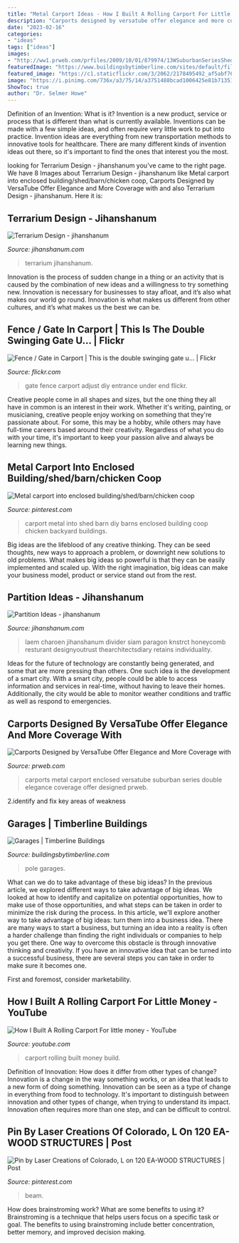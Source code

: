 ```yaml
---
title: "Metal Carport Ideas - How I Built A Rolling Carport For Little Money"
description: "Carports designed by versatube offer elegance and more coverage with"
date: "2023-02-16"
categories:
- "ideas"
tags: ["ideas"]
images:
- "http://ww1.prweb.com/prfiles/2009/10/01/879974/13WSuburbanSeriesShed.jpg"
featuredImage: "https://www.buildingsbytimberline.com/sites/default/files/styles/max_1300x1300/public/gallery-images/100_0306_0.JPG?itok=dcqixMiU"
featured_image: "https://c1.staticflickr.com/3/2062/2178495492_af5abf76cf_b.jpg"
image: "https://i.pinimg.com/736x/a3/75/14/a3751488bcad1006425e81b71351cbdf.jpg"
ShowToc: true
author: "Dr. Selmer Howe"
---
```



Definition of an Invention: What is it?
Invention is a new product, service or process that is different than what is currently available. Inventions can be made with a few simple ideas, and often require very little work to put into practice. Invention ideas are everything from new transportation methods to innovative tools for healthcare. There are many different kinds of invention ideas out there, so it's important to find the ones that interest you the most.

	

		
looking for Terrarium Design - jihanshanum you've came to the right page. We have 8 Images about Terrarium Design - jihanshanum like Metal carport into enclosed building/shed/barn/chicken coop, Carports Designed by VersaTube Offer Elegance and More Coverage with and also Terrarium Design - jihanshanum. Here it is:
		
    
## Terrarium Design - Jihanshanum

<img loading=lazy src="https://jihanshanum.com/wp-content/uploads/2018/10/Terrarium-Design00063.png" onerror="this.onerror=null;this.src='https://tse4.mm.bing.net/th?id=OIP.av-zZOEXKCC0wXFxnlG8ZwHaLe&amp;pid=15.1';" alt="Terrarium Design - jihanshanum">

_Source: jihanshanum.com_

>terrarium jihanshanum. 

	

Innovation is the process of sudden change in a thing or an activity that is caused by the combination of new ideas and a willingness to try something new. Innovation is necessary for businesses to stay afloat, and it’s also what makes our world go round. Innovation is what makes us different from other cultures, and it’s what makes us the best we can be.

    
## Fence / Gate In Carport | This Is The Double Swinging Gate U… | Flickr

<img loading=lazy src="https://c1.staticflickr.com/3/2062/2178495492_af5abf76cf_b.jpg" onerror="this.onerror=null;this.src='https://tse4.mm.bing.net/th?id=OIP.BKHDqezvV1dw57xK3oNXywHaFk&amp;pid=15.1';" alt="Fence / Gate in Carport | This is the double swinging gate u… | Flickr">

_Source: flickr.com_

>gate fence carport adjust diy entrance under end flickr. 

	

Creative people come in all shapes and sizes, but the one thing they all have in common is an interest in their work. Whether it's writing, painting, or musicianing, creative people enjoy working on something that they're passionate about. For some, this may be a hobby, while others may have full-time careers based around their creativity. Regardless of what you do with your time, it's important to keep your passion alive and always be learning new things.

    
## Metal Carport Into Enclosed Building/shed/barn/chicken Coop

<img loading=lazy src="https://i.pinimg.com/736x/7e/69/00/7e690094edf7b32782002036c5f94e61--backyard-buildings-small-barns.jpg" onerror="this.onerror=null;this.src='https://tse1.mm.bing.net/th?id=OIP.2UtJ78ivY73T-U86jAk3HQHaHX&amp;pid=15.1';" alt="Metal carport into enclosed building/shed/barn/chicken coop">

_Source: pinterest.com_

>carport metal into shed barn diy barns enclosed building coop chicken backyard buildings. 

	

Big ideas are the lifeblood of any creative thinking. They can be seed thoughts, new ways to approach a problem, or downright new solutions to old problems. What makes big ideas so powerful is that they can be easily implemented and scaled up. With the right imagination, big ideas can make your business model, product or service stand out from the rest.

    
## Partition Ideas - Jihanshanum

<img loading=lazy src="https://i0.wp.com/jihanshanum.com/wp-content/uploads/2018/11/partition-ideas00008.jpg?fit=1200%2C1601&amp;ssl=1" onerror="this.onerror=null;this.src='https://tse2.mm.bing.net/th?id=OIP.VtHDK0wauixNXXEPX69QwwHaJ4&amp;pid=15.1';" alt="Partition Ideas - jihanshanum">

_Source: jihanshanum.com_

>laem charoen jihanshanum divider siam paragon knstrct honeycomb resturant designyoutrust thearchitectsdiary retains individuality. 

	

Ideas for the future of technology are constantly being generated, and some that are more pressing than others. One such idea is the development of a smart city. With a smart city, people could be able to access information and services in real-time, without having to leave their homes. Additionally, the city would be able to monitor weather conditions and traffic as well as respond to emergencies.

    
## Carports Designed By VersaTube Offer Elegance And More Coverage With

<img loading=lazy src="http://ww1.prweb.com/prfiles/2009/10/01/879974/13WSuburbanSeriesShed.jpg" onerror="this.onerror=null;this.src='https://tse1.mm.bing.net/th?id=OIP.FrLj-WcwE-bstI1gvfoIZQHaFi&amp;pid=15.1';" alt="Carports Designed by VersaTube Offer Elegance and More Coverage with">

_Source: prweb.com_

>carports metal carport enclosed versatube suburban series double elegance coverage offer designed prweb. 

	

2.identify and fix key areas of weakness 

    
## Garages | Timberline Buildings

<img loading=lazy src="https://www.buildingsbytimberline.com/sites/default/files/styles/max_1300x1300/public/gallery-images/100_0306_0.JPG?itok=dcqixMiU" onerror="this.onerror=null;this.src='https://tse4.mm.bing.net/th?id=OIP.ZZUOGpMWdvWy9RupUdF1IwHaFj&amp;pid=15.1';" alt="Garages | Timberline Buildings">

_Source: buildingsbytimberline.com_

>pole garages. 

	

What can we do to take advantage of these big ideas?
In the previous article, we explored different ways to take advantage of big ideas. We looked at how to identify and capitalize on potential opportunities, how to make use of those opportunities, and what steps can be taken in order to minimize the risk during the process. In this article, we'll explore another way to take advantage of big ideas: turn them into a business idea.
There are many ways to start a business, but turning an idea into a reality is often a harder challenge than finding the right individuals or companies to help you get there. One way to overcome this obstacle is through innovative thinking and creativity. If you have an innovative idea that can be turned into a successful business, there are several steps you can take in order to make sure it becomes one. 

First and foremost, consider marketability.

    
## How I Built A Rolling Carport For Little Money - YouTube

<img loading=lazy src="http://i.ytimg.com/vi/sVKS9hlZevU/maxresdefault.jpg" onerror="this.onerror=null;this.src='https://tse2.mm.bing.net/th?id=OIP.PnRlVKCafQEo8BVFygAOsQHaEK&amp;pid=15.1';" alt="How I Built A Rolling Carport For little money - YouTube">

_Source: youtube.com_

>carport rolling built money build. 

	

Definition of Innovation: How does it differ from other types of change?
Innovation is a change in the way something works, or an idea that leads to a new form of doing something. Innovation can be seen as a type of change in everything from food to technology. It's important to distinguish between innovation and other types of change, when trying to understand its impact. Innovation often requires more than one step, and can be difficult to control.

    
## Pin By Laser Creations Of Colorado, L On 120 EA-WOOD STRUCTURES | Post

<img loading=lazy src="https://i.pinimg.com/736x/a3/75/14/a3751488bcad1006425e81b71351cbdf.jpg" onerror="this.onerror=null;this.src='https://tse4.mm.bing.net/th?id=OIP.VQT0mFQYLMVNNL37trhICwAAAA&amp;pid=15.1';" alt="Pin by Laser Creations of Colorado, L on 120 EA-WOOD STRUCTURES | Post">

_Source: pinterest.com_

>beam. 

	

How does brainstroming work? What are some benefits to using it?
Brainstroming is a technique that helps users focus on a specific task or goal. The benefits to using brainstroming include better concentration, better memory, and improved decision making.

